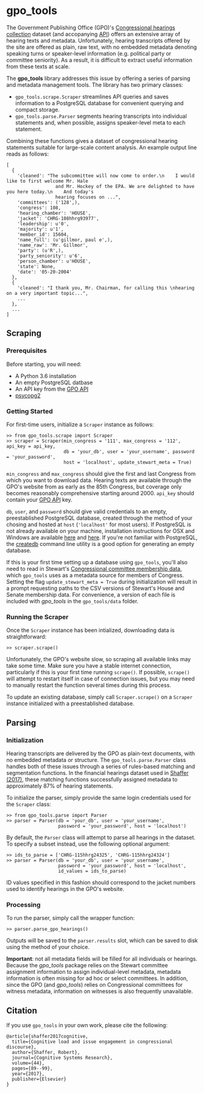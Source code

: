 # gpo_tools
The Government Publishing Office (GPO)'s 
[Congressional hearings collection](https://www.govinfo.gov/app/collection/CHRG) dataset (and accopanying 
[API](https://api.govinfo.gov/docs/)) offers an extensive array of hearing texts and metadata. Unfortunately, hearing 
transcripts offered by the site are offered as plain, raw text, with no embedded metadata denoting speaking turns or 
speaker-level information (e.g. political party or committee seniority). As a result, it is difficult to extract useful 
information from these texts at scale.
 
The **gpo_tools** library addresses this issue by offering a series of parsing and metadata management tools. 
The library has two primary classes:
 - ``gpo_tools.scrape.Scraper`` streamlines API queries and saves information to a PostgreSQL database for convenient querying and compact storage. 
 - ``gpo_tools.parse.Parser`` segments hearing transcripts into individual statements and, when possible, assigns speaker-level meta to each statement.
 
Combining these functions gives a dataset of congressional hearing statements suitable for large-scale content analysis. An example output line reads as follows:

```
[
  {
    'cleaned': "The subcommittee will now come to order.\n    I would like to first welcome Mr. Hale 
                  and Mr. Hockey of the EPA. We are delighted to have you here today.\n    And today's 
                  hearing focuses on ...",
    'committees': ('128',),
    'congress': 108,
    'hearing_chamber': 'HOUSE',
    'jacket': 'CHRG-108hhrg93977',
    'leadership': u'0',
    'majority': u'1',
    'member_id': 15604,
    'name_full': (u'gillmor, paul e',),
    'name_raw': 'Mr. Gillmor',
    'party': (u'R',),
    'party_seniority': u'6',
    'person_chamber': u'HOUSE',
    'state': None,
    'date': '05-20-2004'
  },
  {
    'cleaned': "I thank you, Mr. Chairman, for calling this \nhearing on a very important topic...",
    ...
  },
  ...
]
```
 
## Scraping
### Prerequisites
Before starting, you will need: 
 - A Python 3.6 installation
 - An empty PostgreSQL datbase
 - An API key from the [GPO API](https://api.data.gov/signup/)
 - [psycopg2](https://pypi.org/project/psycopg2/)

### Getting Started
For first-time users, initialize a ``Scraper`` instance as follows:
```
>> from gpo_tools.scrape import Scraper
>> scraper = Scraper(min_congress = '111', max_congress = '112', api_key = api_key, 
                     db = 'your_db', user = 'your_username', password = 'your_password', 
                     host = 'localhost', update_stewart_meta = True)
```
``min_congress`` and ``max_congress`` should give the first and last Congress from which you want to download data. 
Hearing texts are available through the GPO's website from as early as the 85th Congress, but coverage only becomes 
reasonably comprehensive starting around 2000. ``api_key`` should contain your [GPO API](https://api.data.gov/signup/) 
key.  

``db``, ``user``, and ``password`` should give valid credentials to an empty, preestablished PostgreSQL database, created through the method of your chosing and hosted at ``host`` (``'localhost'`` for most users). If PostgreSQL is not already available on your machine, installation instructions for OSX and Windows are available [here](https://www.postgresql.org/download/macosx/) and [here](https://www.postgresql.org/download/windows/). If you're not familiar with PostgreSQL, the [createdb](https://www.postgresql.org/docs/9.1/static/app-createdb.html) command line utility is a good option for generating an empty database.

If this is your first time setting up a database using ``gpo_tools``, you'll also need to read in Stewart's [Congressional committee membership data](http://web.mit.edu/17.251/www/data_page.html), which ``gpo_tools`` uses as a metadata source for members of Congress. Setting the flag ``update_stewart_meta = True`` during initialization will result in a prompt requesting paths to the CSV versions of Stewart's House and Senate membership data. For convenience, a version of each file is included with *gpo_tools* in the ``gpo_tools/data`` folder.

### Running the Scraper
Once the ``Scraper`` instance has been intialized, downloading data is straightforward:
```
>> scraper.scrape()
```
Unfortunately, the GPO's website slow, so scraping all available links may take some time. Make sure you have a stable internet connection, particularly if this is your first time running ``scrape()``. If possible, ``scrape()`` will attempt to restart itself in case of connection issues, but you may need to manually restart the function several times during this process.

To update an existing database, simply call ``Scraper.scrape()`` on a ``Scraper`` instance initialized with a preestablished database. 

## Parsing
### Initialization
Hearing transcripts are delivered by the GPO as plain-text documents, with no embedded metadata or structure. The ``gpo_tools.parse.Parser`` class handles both of these issues through a series of rules-based matching and segmentation functions. In the financial hearings dataset used in [Shaffer (2017)](https://rbshaffer.github.io/_includes/cognitive-load-issue.pdf), these matching functions successfully assigned metadata to approximately 87% of hearing statements.

To initialize the parser, simply provide the same login credentials used for the ``Scraper`` class:

```
>> from gpo_tools.parse import Parser
>> parser = Parser(db = 'your_db', user = 'your_username', 
                   password = 'your_password', host = 'localhost')
```

By default, the ``Parser`` class will attempt to parse all hearings in the dataset. To specify a subset instead, use the following optional argument:

```
>> ids_to_parse = ['CHRG-115hhrg24325', 'CHRG-115hhrg24324']
>> parser = Parser(db = 'your_db', user = 'your_username', 
                   password = 'your_password', host = 'localhost',
                   id_values = ids_to_parse)
```

ID values specified in this fashion should correspond to the jacket numbers used to identify hearings in the GPO's website.

### Processing
To run the parser, simply call the wrapper function:
```
>> parser.parse_gpo_hearings()
```
Outputs will be saved to the ``parser.results`` slot, which can be saved to disk using the method of your choice. 

**Important**: not all metadata fields will be filled for all individuals or  hearings. Because the *gpo_tools* package relies on the Stewart committee assignment information to assign individual-level metadata, metadata information is often missing for ad hoc or select committees. In addition, since the GPO (and *gpo_tools*) relies on Congressional committees for witness metadata, information on witnesses is also frequently unavailable. 



## Citation
If you use ``gpo_tools`` in your own work, please cite the following:

```
@article{shaffer2017cognitive,
  title={Cognitive load and issue engagement in congressional discourse},
  author={Shaffer, Robert},
  journal={Cognitive Systems Research},
  volume={44},
  pages={89--99},
  year={2017},
  publisher={Elsevier}
}
```
